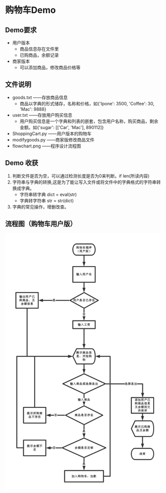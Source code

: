 # 购物车Demo

## Demo要求
- 用户版本
  - 商品信息存在文件里
  - 已购商品，余额记录
- 商家版本
  - 可以添加商品，修改商品价格等

 ## 文件说明

  - goods.txt       ——存放商品信息
    - 商品以字典的形式储存，名称和价格，如{'Ipone': 3500, 'Coffee': 30, 'Mac': 9888}
  - user.txt        ——存放用户购买信息
    - 用户购买信息是一个字典和列表的嵌套，包含用户名称，购买商品，剩余金额。如{'sugar': [['Car', 'Mac'], 890112]}
  - ShoppingCart.py ——用户版本的购物车
  - modifygoods.py  ——商家版修改商品文件
  - flowchart.png    ——程序设计流程图

  ## Demo 收获

  1. 判断文件是否为空，可以通过检测长度是否为0来判断。if len(所读内容)
  2. 字符串与字典的转换,这是为了能让写入文件或将文件中的字典格式的字符串转换成字典。
      - 字符串转字典 dict = eval(str)
      - 字典转字符串 str = str(dict)
  3. 字典的常见操作，增删改查。

## 流程图（购物车用户版）

![image](https://github.com/sadcherry/pythonLearn/blob/master/ShoppingCart/flowchart.png)